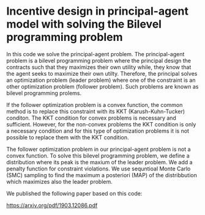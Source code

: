 # Incentive design in principal-agent model with solving the Bilevel programming problem 

In this code we solve the principal-agent problem. The principal-agent problem is a bilevel programming problem where the principal design the contracts such that they maximizes their own utility while, they know that the agent seeks to maximize their own utilty. Therefore, the principal solves an optimization problem (leader problem) where one of the constraint is an other optimization problem (follower problem). Such problems are known as bilevel programming prolems.

If the follower optimization problem is a convex function, the common method is to replace this constraint with its KKT (Karush-Kuhn-Tucker) conditon. The KKT condition for convex problems is necessary and sufficient. However, for the non-convex problems the KKT condition is only a necessary condition and for this type of optimization problems it is not possible to replace them with the KKT condition. 

The follower optimization problem in our principal-agent problem is not a convex function. To solve this bilevel programming problem, we define a distribution where its peak is the maxium of the leader problem. We add a penalty function for constraint violations. We use sequntioal Monte Carlo (SMC) sampling to find the maximum a posteriori (MAP) of the distribbution which maximizes also the leader problem. 

We published the following paper based on this code:

https://arxiv.org/pdf/1903.12086.pdf
